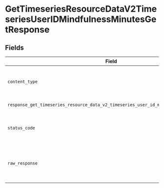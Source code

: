 # GetTimeseriesResourceDataV2TimeseriesUserIDMindfulnessMinutesGetResponse


## Fields

| Field                                                                                                                    | Type                                                                                                                     | Required                                                                                                                 | Description                                                                                                              |
| ------------------------------------------------------------------------------------------------------------------------ | ------------------------------------------------------------------------------------------------------------------------ | ------------------------------------------------------------------------------------------------------------------------ | ------------------------------------------------------------------------------------------------------------------------ |
| `content_type`                                                                                                           | *str*                                                                                                                    | :heavy_check_mark:                                                                                                       | HTTP response content type for this operation                                                                            |
| `response_get_timeseries_resource_data_v2_timeseries_user_id_mindfulness_minutes_get`                                    | List[[shared.ClientFacingMindfulnessMinutesTimeseries](../../models/shared/clientfacingmindfulnessminutestimeseries.md)] | :heavy_minus_sign:                                                                                                       | Successful Response                                                                                                      |
| `status_code`                                                                                                            | *int*                                                                                                                    | :heavy_check_mark:                                                                                                       | HTTP response status code for this operation                                                                             |
| `raw_response`                                                                                                           | [requests.Response](https://requests.readthedocs.io/en/latest/api/#requests.Response)                                    | :heavy_minus_sign:                                                                                                       | Raw HTTP response; suitable for custom response parsing                                                                  |